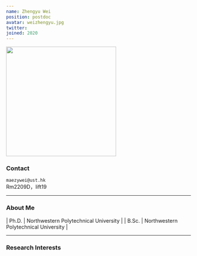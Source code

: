 ```yaml
---
name: Zhengyu Wei
position: postdoc
avatar: weizhengyu.jpg
twitter:
joined: 2020
---
```


<img width="300" src="{{site.baseurl}}/images/people/{{page.avatar}}" data-action="zoom">

### Contact

<i class="fa fa-envelope-o"></i>  `maezywei@ust.hk`<br>
<i class="fa fa-building"></i> Rm2209D，lift19 <br>

<hr>

### About Me 

| Ph.D. | Northwestern Polytechnical University |
| B.Sc. | Northwestern Polytechnical University |

<hr>

### Research Interests

